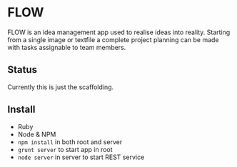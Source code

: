 # FLOW

FLOW is an idea management app used to realise ideas into reality. Starting from a single image or textfile a complete project planning can be made with tasks assignable to team members.

## Status

Currently this is just the scaffolding.

## Install

* Ruby
* Node & NPM
* `npm install` in both root and server
* `grunt server` to start app in root
* `node server` in server to start REST service